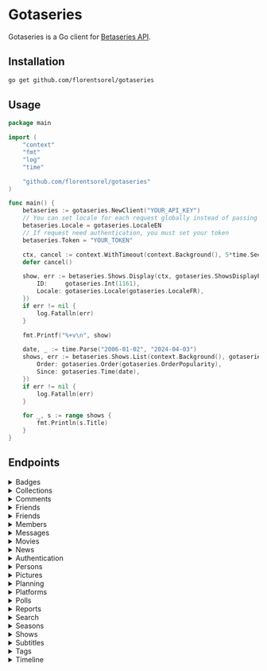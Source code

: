# Gotaseries

Gotaseries is a Go client for [Betaseries API](https://developers.betaseries.com/docs/making-requests).

## Installation

```bash
go get github.com/florentsorel/gotaseries
```

## Usage

```go
package main

import (
	"context"
	"fmt"
	"log"
	"time"

	"github.com/florentsorel/gotaseries"
)

func main() {
	betaseries := gotaseries.NewClient("YOUR_API_KEY")
	// You can set locale for each request globally instead of passing it to each params
	betaseries.Locale = gotaseries.LocaleEN
	// If request need authentication, you must set your token
	betaseries.Token = "YOUR_TOKEN"

	ctx, cancel := context.WithTimeout(context.Background(), 5*time.Second)
	defer cancel()

	show, err := betaseries.Shows.Display(ctx, gotaseries.ShowsDisplayParams{
		ID:     gotaseries.Int(1161),
		Locale: gotaseries.Locale(gotaseries.LocaleFR),
	})
	if err != nil {
		log.Fatalln(err)
	}

	fmt.Printf("%+v\n", show)

	date, _ := time.Parse("2006-01-02", "2024-04-03")
	shows, err := betaseries.Shows.List(context.Background(), gotaseries.ShowsListParams{
		Order: gotaseries.Order(gotaseries.OrderPopularity),
		Since: gotaseries.Time(date),
	})
	if err != nil {
		log.Fatalln(err)
	}

	for _, s := range shows {
		fmt.Println(s.Title)
	}
}
```

## Endpoints
<details>
  <summary>Badges</summary>

  - [ ] Returns badge details (GET /badges/badge)
</details>

<details>
  <summary>Collections</summary>

  - [ ] Display collection's data (GET /collections/collection) 
  - [ ] Delete a collection from the identified user [Premium feature] (DELETE /collections/collection) - Token
  - [ ] Create/Update a collection for the identified user [Premium feature] (POST /collections/collection) - Token
  - [ ] Display the list of all collections of the member (GET /collections/list) - Token or ID parameter
</details>

<details>
  <summary>Comments</summary>

  - [ ] Get comments (GET /comments/comments)
  - [ ] Retrieve a given comment (GET /comments/comment)
  - [ ] Create or edit a comment for the specified item (POST /comments/comment) - Token
  - [ ] Delete a comment from the identified user (DELETE /comments/comment) - Token
  - [ ] Retrieve the replies of a given comment (GET /comments/replies)
  - [ ] Create a comment for an event (POST /comments/comment_event) - Token
  - [ ] Subscribe the member to email notifications for the given item (POST /comments/subscription) - Token
  - [ ] Unsubscribe the member from email notifications for the given item (DELETE /comments/subscription) - Token
  - [ ] Add a vote for the user for the given comment (POST /comments/thumb) - Token
  - [ ] Remove the user's vote for the given comment (DELETE /comments/thumb) - Token
  - [ ] Retrieve the status of comments on the given item (closed or open) (GET /comments/status)
</details>
<details>
  <summary>Friends</summary>

  - [ ] Rate an episode (POST /episodes/note) - Token
  - [ ] Remove a rating (DELETE /episodes/note) - Token
  - [ ] Retrieve the list of episodes to watch. (GET /episodes/list) - Token
  - [ ] Mark an episode as downloaded (POST /episodes/downloaded) - Token
  - [ ] Remove the downloaded mark (DELETE /episodes/downloaded) - Token
  - [ ] Mark an episode as watched (POST /episodes/watched) - Token
  - [ ] Unmark an episode as watched (DELETE /episodes/watched) - Token
  - [ ] Display information of an episode (GET /episodes/display)
  - [ ] Retrieve episode information (GET /episodes/scraper) - Token
  - [ ] Retrieve episode information (GET /episodes/search) - Token
  - [ ] Retrieve the latest aired episode (GET /episodes/latest) - Token
  - [ ] Retrieve the next episode (GET /episodes/next) - Token
  - [ ] Mark an episode as not to watch (POST /episodes/hidden) - Token
  - [ ] Remove an episode from the hidden list (DELETE /episodes/hidden) - Token
  - [ ] Retrieve the list of watched and unrated episodes (GET /episodes/unrated) - Token
</details>
<details>
  <summary>Friends</summary>

  - [ ] Retrieves friends List (GET /friends/list) - Token or ID parameter
  - [ ] Retrieves sent requests (GET /friends/sent) - Token
  - [ ] Adds a friend (POST /friends/friend) - Token
  - [ ] Removes a friend (DELETE /friends/friend) - Token
  - [ ] Blocks a user (POST /friends/block) - Token
  - [ ] Unblocks a user (DELETE /friends/block) - Token
</details>
<details>
<summary>Members</summary>

  - [ ] Deletes filter (DELETE /profile-filters/filter) - Token
  - [ ] Retrieves member options (GET /members/options) - Token
  - [ ] Standard member authentication (POST /members/auth)
  - [ ] OAuth Authentication (POST /members/oauth)
  - [ ] OAuth2 Access Token (POST /members/access_token)
  - [ ] Returns member information (GET /members/infos)
  - [ ] Returns available usernames (GET /members/username)
  - [ ] Modifies user option (POST /members/option) - Token
  - [ ] Checks token activity (GET /members/is_active) - Token
  - [ ] Destroys active token (DELETE /members/destroy) - Token
  - [ ] Displays member badges (GET /members/badges)
  - [ ] Displays latest notifications (GET /members/notifications) - Token
  - [ ] Deletes a notification (DELETE /members/notification) - Token
  - [ ] Creates new member account (POST /members/signup)
  - [ ] Member search (GET /members/search)
  - [ ] Searches members among friends (GET /members/sync) - Token
  - [ ] Password reset email (POST /members/lost)
  - [ ] Uploads and replaces user avatar (POST /members/avatar) - Token
  - [ ] Deletes user avatar (DELETE /members/avatar) - Token
  - [ ] Uploads user banner (POST /members/banner) - Token
  - [ ] Remove the banner (DELETE /members/banner) - Token
  - [ ] Change the locale (POST /members/locale) - Token
  - [ ] Retrieve the email address (GET /members/email) - Token
  - [ ] Change the email address (POST /members/email) - Token
  - [ ] Change the password (POST /members/password) - Token
  - [ ] Returns yearly member statistics (GET /members/year)
  - [ ] Initiates account deletion process (POST /members/delete) - Token
</details>
<details>
  <summary>Messages</summary>

  - [ ] Retrieve the member's inbox (GET /messages/inbox) - Token
  - [ ] Retrieve a discussion (GET /messages/discussion) - Token
  - [ ] Mark a message as read (POST /messages/read) - Token
  - [ ] Delete a message (DELETE /messages/message) - Token
  - [ ] Send a message (POST /messages/message) - Token
</details>
<details>
  <summary>Movies</summary>

  - [ ] Show movie details (GET /movies/movie)
  - [ ] Add or update a movie (POST /movies/movie) - Token
  - [ ] Remove a movie (DELETE /movies/movie) - Token
  - [ ] Display the list of all movies (GET /movies/list)
  - [ ] Display all movies of a member (GET /movies/member) - Token or ID parameter
  - [ ] Display a random movie (GET /movies/random)
  - [ ] Search for a movie (GET /movies/search)
  - [ ] Retrieve movie information (GET /movies/scraper) - Token
  - [ ] Display all available genres (GET /movies/genres)
  - [ ] Rate a movie (POST /movies/note) - Token
  - [ ] Remove a movie rating (DELETE /movies/note) - Token
  - [ ] Retrieve similar movies (GET /movies/similars)
  - [ ] Retrieve the cast of the movie. (GET /movies/characters)
  - [ ] Retrieve favorite movies (GET /movies/favorites) - Token or ID parameter
  - [ ] Add a favorite movie (POST /movies/favorite) - Token
  - [ ] Remove a favorite movie (DELETE /movies/favorite) - Token
  - [ ] Display upcoming movies (GET /movies/upcoming)
  - [ ] Display movies to discover (GET /movies/discover)
  - [ ] Display blog articles about the movie (GET /movies/articles)
</details>
<details>
  <summary>News</summary>

  - [ ] Display the latest news (GET /news/last)
</details>
<details>
  <summary>Authentication</summary>

  - [ ] Retrieve an access token with the code provided by OAuth 2 authentication (POST /oauth2/access_token)
  - [ ] Retrieve a code to present to the user for identification on a remote device (e.g., Television) (POST /oauth2/device)
</details>
<details>
  <summary>Persons</summary>

  - [ ] Display details of the actor (GET /persons/person)
  - [ ] Display news articles (GET /persons/articles)
</details>
<details>
  <summary>Pictures</summary>

  - [ ] Return a picture of the member (GET /pictures/picture)
  - [ ] Return a picture of the episode (GET /pictures/episodes)
  - [ ] Return a picture of the show (GET /pictures/shows)
  - [ ] Return an image of the badge (32x32) (GET /pictures/badges)
  - [ ] Return an image of the character (GET /pictures/characters)
  - [ ] Return an image of the person (GET /pictures/persons)
  - [ ] Return an image of the movie (GET /pictures/movies)
  - [ ] Return an image of the show's season (GET /pictures/seasons)
  - [ ] Return an image of the SVOD or VOD platform (GET /pictures/platforms)
</details>
<details>
  <summary>Planning</summary>

  - [ ] Display all episodes broadcasted (GET /planning/general)
  - [ ] Display the schedule (GET /planning/member) - Token or ID parameter
  - [ ] Display only the first episode of the upcoming series (GET /planning/incoming)
</details>
<details>
  <summary>Platforms</summary>

  - [ ] Display the SVOD and VOD platforms available in the country (GET /platforms/list)
  - [ ] Display the different services a user can have (GET /platforms/services) - Token or ID parameter
  - [ ] Add the service to the user's subscriptions (POST /platforms/service) - Token
  - [ ] Remove the service from the user's subscriptions (DELETE /platforms/service) - Token
</details>
<details>
  <summary>Polls</summary>

  - [ ] Display the latest active poll (GET /polls/last)
  - [ ] Display the details of a poll (GET /polls/poll)
  - [ ] Display the latest active poll (GET /polls/target)
  - [ ] Display all polls (GET /polls/list)
  - [ ] Send a response to a poll (POST /polls/answer)
</details>
<details>
  <summary>Reports</summary>
  
  - [ ] Create a report for the element (POST /reports/report) - Token
  - [ ] Request an update for the element (POST /reports/update) - Token
</details>
<details>
  <summary>Search</summary>

  - [ ] Return search results for all types of elements. (GET /search/all)
  - [ ] Return series search results with advanced filters. (GET /search/shows)
  - [ ] Return movie search results with advanced filters. (GET /search/movies)
</details>
<details>
  <summary>Seasons</summary>

  - [ ] Mark all episodes of a season as watched (POST /seasons/watched) - Token
  - [ ] Remove all episodes of a season from watched (DELETE /seasons/watched) - Token
  - [ ] Mark all episodes of a season as hidden (POST /seasons/hide) - Token
  - [ ] Remove all episodes of a season from hidden (DELETE /seasons/hide) - Token
  - [ ] Rate a season (POST /seasons/note) - Token
  - [ ] Remove a rating from a season (DELETE /seasons/note) - Token
</details>
<details>
  <summary>Shows</summary>

  - [x] Rate a series (POST /shows/note) - Token
  - [x] Delete a series rating (DELETE /shows/note) - Token
  - [x] Search for a series, with member information if a token is provided (GET shows/search)
  - [x] Display information about a series (GET /shows/display)
  - [x] Display the list of all series (GET /shows/list)
  - [x] Display a random series (GET /shows/random)
  - [x] Display episodes of a series (GET /shows/episodes)
  - [x] Add a series to the member's account (POST /shows/show) - Token
  - [x] Remove a series from the member's account (DELETE /shows/show) - Token
  - [x] Archive a series in the member's account (POST /shows/archive) - Token
  - [x] Remove a series from the archives of the member's account (DELETE /shows/archive) - Token
  - [x] Create a series recommendation from a member to a friend (POST /shows/recommendation) - Token
  - [x] Delete a sent or received series recommendation (DELETE /shows/recommendation) - Token
  - [x] Change the status of a received series recommendation (PUT /shows/recommendation) - Token
  - [x] Retrieve recommendations received by the identified user (GET /shows/recommendation) - Token
  - [x] Retrieve series marked as similar (GET /shows/similars)
  - [x] Retrieve videos associated with the series (GET /shows/videos)
  - [x] Retrieve characters of the series (GET /shows/characters)
  - [x] Retrieve images of the series (GET /shows/pictures)
  - [x] Retrieve the favorite series of the member (GET /shows/favorites) - Token or ID parameter
  - [x] Add a favorite series to the profile of the identified member (POST /shows/favorite) - Token
  - [x] Remove a favorite series from the profile of the identified member (DELETE /shows/favorite) - Token
  - [x] Update tags for the given series of the identified member (POST /shows/tags) - Token
  - [x] Display the list of all series of the member with tags (GET /shows/member) - Token or ID parameter
  - [ ] Display the list of series to discover (GET /shows/discover)
  - [ ] Display the list of series to discover on major SVoD platforms (GET /shows/discover_platforms)
  - [ ] Display the list of available series genres (GET /shows/genres)
  - [ ] Display the seasons of the series (GET /shows/seasons)
  - [ ] Display blog articles that talk about the series (GET /shows/articles)
  - [ ] Retrieve the list of finished and unrated series (GET /shows/unrated) - Token
</details>
<details>
  <summary>Subtitles</summary>

  - [ ] Display the latest subtitles retrieved by BetaSeries (GET /subtitles/last)
  - [ ] Display subtitles for a given show (GET /subtitles/show)
  - [ ] Display subtitles for a given episode (GET /subtitles/episode)
  - [ ] Display subtitles for a season or all seasons (GET /subtitles/season)
  - [ ] Reports subtitles as incorrect to be removed from the list. (POST /subtitles/report) - Token
</details>
<details>
  <summary>Tags</summary>

  - [ ] Display all tags created by the connected member (GET /tags/list) - Token
  - [ ] Add a tag (or several) for the show (or movie) for the connected member (POST /tags/show) - Token
  - [ ] Remove a tag for the show (or movie) for the connected member (DELETE /tags/show) - Token
</details>
<details>
  <summary>Timeline</summary>

  - [ ] Display the latest events on the site (GET /timeline/home)
  - [ ] Display the latest events of the friends of the identified member (GET /timeline/feed) - Token
  - [ ] Display the latest events of the friends of the identified member (GET /timeline/friends) - Token
  - [ ] Display the latest events of the specified member (GET /timeline/member)
  - [ ] Display a particular event (GET /timeline/event)
  - [ ] Display the latest events of the connected member about the specified show (GET /timeline/show) - Token
</details>
